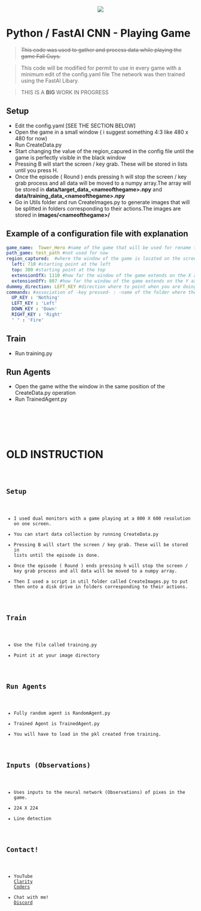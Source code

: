 <div style="width:100%; text-align:center"><img src="https://i.imgur.com/GaRw83d.jpg"></div>

# Python / FastAI CNN - Playing Game
> <del>This code was used to gather and process data while playing the game Fall Guys.</del> 

> This code will be modified for permit to use in every game with a minimum edit of the config.yaml file
> The network was then trained using the FastAI Libary.

> THIS IS A <B>BIG</B> WORK IN PROGRESS

## Setup
- Edit the config.yaml [SEE THE SECTION BELOW]
- Open the game in a small window ( i suggest something 4:3 like 480 x 480 for now)
- Run CreateData.py
- Start changing the value of the region_capured in the config file until the game is perfectly visible in the black window
- Pressing B will start the screen / key grab. These will be stored in lists until you press H.
- Once the episode ( Round ) ends pressing h will stop the screen / key grab process and all data will be moved to a numpy array.The array will be stored in <b>data/target_data_\<nameofthegame\>.npy</b> and <b>data/training_data_\<nameofthegame\>.npy</b>
- Go in Utils folder and run CreateImages.py to generate images that will be splitted in folders corresponding to their actions.The images are stored in <b>images/\<nameofthegame\>/</b>



## Example of a configuration file with explanation
```yaml
game_name:  Tower_Hero #name of the game that will be used for rename the folder and the model (please use underscore intead of space)
path_game: test_path #not used for now
region_captured:  #where the window of the game is located on the screen
  left: 710 #starting point at the left
  top: 300 #starting point at the top
  extensionOfX: 1110 #how far the window of the game extends on the X axis (starting from the left point)
  extensionOfY: 807 #how far the window of the game extends on the Y axis (starting from the top point)
dummmy_direction: LEFT_KEY #direction where to point when you are doing nothing in the game
commands: #association of -key pressed- : -name of the folder where the image will be stored-
  UP_KEY : 'Nothing'
  LEFT_KEY : 'Left'
  DOWN_KEY : 'Down'
  RIGHT_KEY : 'Right'
  ' ' : 'Fire'
```

## Train
- Run training.py


## Run Agents
- Open the game withe the window in the same position of the CreateData.py operation
- Run TrainedAgent.py


<br><br><br><br>
# OLD INSTRUCTION
<code>

## Setup
- I used dual monitors with a game playing at a 800 X 600 resolution on one screen.
- You can start data collection by running CreateData.py
- Pressing B will start the screen / key grab. These will be stored in lists until the episode is done.
- Once the episode ( Round ) ends pressing h will stop the screen / key grab process and all data will be moved to a numpy array.
- Then I used a script in util folder called CreateImages.py to put then onto a disk drive in folders corresponding to their actions.

## Train
- Use the file called training.py
- Point it at your image directory

## Run Agents
- Fully random agent is RandomAgent.py
- Trained Agent is TrainedAgent.py
- You will have to load in the pkl created from training.

## Inputs (Observations)
- Uses inputs to the neural network (Observations) of pixes in the game.
- 224 X 224
- Line detection

## Contact!
- YouTube <a href="https://www.youtube.com/claritycoders" target="_blank">Clarity Coders</a>
- Chat with me! <a href="https://discord.gg/cAWW5qq" target="_blank">Discord</a>
</code>